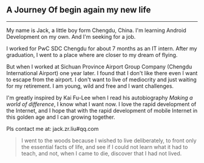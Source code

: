 ## A Journey Of begin again my new life

------
My name is Jack, a little boy form Chengdu, China. I'm learning Android Development on my own. And I'm seeking for a job.

I worked for PwC SDC Chengdu for about 7 months as an IT intern. After my graduation, I went to a place where are closer to my dream of flying.

But when I worked at Sichuan Province Airport Group Company (Chengdu International Airport) one year later. I found that I don't like there even I want to escape from the airport. I don't want to live of mediocrity and just waiting for my retirement. I am young, wild and free and I want challenges.

I'm greatly inspired by Kai Fu-Lee when I read his autobiography *Making a world of difference*, I know what I want now. I love the rapid development of the Internet, and I hope that with the rapid development of mobile Internet in this golden age and I can growing together.

Pls contact me at: jack.zr.liu#qq.com

> I went to the woods because I wished to live deliberately, to front only the essential facts of life, and see if I could not learn what it had to teach, and not, when I came to die, discover that I had not lived.
